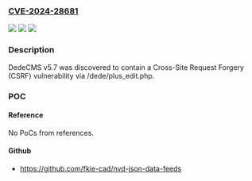 ### [CVE-2024-28681](https://cve.mitre.org/cgi-bin/cvename.cgi?name=CVE-2024-28681)
![](https://img.shields.io/static/v1?label=Product&message=n%2Fa&color=blue)
![](https://img.shields.io/static/v1?label=Version&message=n%2Fa&color=blue)
![](https://img.shields.io/static/v1?label=Vulnerability&message=n%2Fa&color=brighgreen)

### Description

DedeCMS v5.7 was discovered to contain a Cross-Site Request Forgery (CSRF) vulnerability via /dede/plus_edit.php.

### POC

#### Reference
No PoCs from references.

#### Github
- https://github.com/fkie-cad/nvd-json-data-feeds

